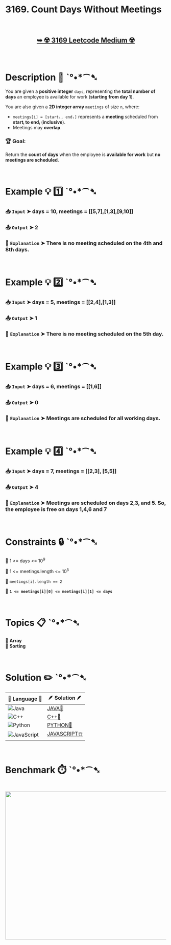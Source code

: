 # 3169. Count Days Without Meetings

</br>

<h2 align="center"> 

<a href="https://leetcode.com/problems/count-days-without-meetings/description/?envType=daily-question&envId=2025-03-24"><strong>➥ ☢️ 3169 Leetcode Medium ☢️ </strong></a>
</h2>

</br>

# Description 📜 ˋ°•*⁀➷

You are given a **positive integer** `days`, representing the **total number of days** an employee is available for work (**starting from day 1**).  

You are also given a **2D integer array** `meetings` of size `n`, where:  
- `meetings[i] = [startᵢ, endᵢ]` represents a **meeting** scheduled from **startᵢ to endᵢ** (**inclusive**).  
- Meetings may **overlap**.

### 🏆 Goal:  
Return the **count of days** when the employee is **available for work** but **no meetings are scheduled**.

</br>

# Example 💡 1️⃣ ˋ°•*⁀➷

  ### 📥 `Input`  ➤ days = 10, meetings = [[5,7],[1,3],[9,10]]

  ### 📤 `Output`  ➤ 2

  ### 🔦 `Explanation`  ➤ There is no meeting scheduled on the 4th and 8th days.

</br>

# Example 💡 2️⃣ ˋ°•*⁀➷

  ### 📥 `Input` ➤ days = 5, meetings = [[2,4],[1,3]]

  ### 📤 `Output`  ➤ 1

  ### 🔦 `Explanation` ➤ There is no meeting scheduled on the 5th day.

</br>

# Example 💡 3️⃣ ˋ°•*⁀➷

  ### 📥 `Input` ➤ days = 6, meetings = [[1,6]]

  ### 📤 `Output`  ➤ 0

  ### 🔦 `Explanation`  ➤ Meetings are scheduled for all working days.

</br>

# Example 💡 4️⃣ ˋ°•*⁀➷

  ### 📥 `Input` ➤ days = 7, meetings = [[2,3], [5,5]]

  ### 📤 `Output`  ➤ 4

  ### 🔦 `Explanation`  ➤ Meetings are scheduled on days 2,3, and 5. So, the employee is free on days 1,4,6 and 7

</br>

# Constraints 🔒 ˋ°•*⁀➷

🔹 1 <= days <= 10<sup>9</sup> </br>

🔹 1 <= meetings.length <= 10<sup>5</sup> </br>

🔹 `meetings[i].length == 2` </br>

🔹 **`1 <= meetings[i][0] <= meetings[i][1] <= days`** </br>

</br>

# Topics 📋 ˋ°•*⁀➷

🔸 **Array**  </br>
🔸 **Sorting**  </br>

</br>

# Solution ✏️ ˋ°•*⁀➷

| 📒 Language 📒  | 🪶 Solution 🪶 |
| ------------- | ------------- |
|  ![Java](https://img.shields.io/badge/java-%23ED8B00.svg?style=for-the-badge&logo=openjdk&logoColor=white)  | [JAVA🍁]() |
|  ![C++](https://img.shields.io/badge/c++-%2300599C.svg?style=for-the-badge&logo=c%2B%2B&logoColor=white)  | [C++🎲]()  |
|  ![Python](https://img.shields.io/badge/python-3670A0?style=for-the-badge&logo=python&logoColor=ffdd54)    | [PYTHON🍰]() |
| ![JavaScript](https://img.shields.io/badge/javascript-%23323330.svg?style=for-the-badge&logo=javascript&logoColor=%23F7DF1E)   | [JAVASCRIPT☃️]() |

</br>

# Benchmark ⏱️ ˋ°•*⁀➷

<h1  align="center" >

<img src ="" width = "700px" height="462px" />

</h1>
